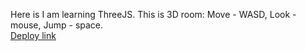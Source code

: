Here is I am learning ThreeJS. This is 3D room: Move - WASD, Look - mouse, Jump - space.  
[Deploy link](https://gloryson.github.io/3d-project)
